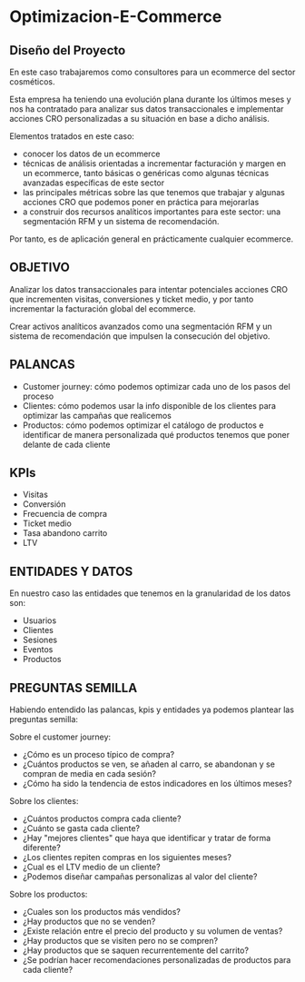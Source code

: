 # Optimizacion-E-Commerce

## Diseño del Proyecto

En este caso trabajaremos como consultores para un ecommerce del sector cosméticos.

Esta empresa ha teniendo una evolución plana durante los últimos meses y nos ha contratado para analizar sus datos transaccionales e implementar acciones CRO personalizadas a su situación en base a dicho análisis.

Elementos tratados en este caso:

* conocer los datos de un ecommerce
* técnicas de análisis orientadas a incrementar facturación y margen en un ecommerce, tanto básicas o genéricas como algunas técnicas avanzadas específicas de este sector
* las principales métricas sobre las que tenemos que trabajar y algunas acciones CRO que podemos poner en práctica para mejorarlas
* a construir dos recursos analíticos importantes para este sector: una segmentación RFM y un sistema de recomendación. 

Por tanto, es de aplicación general en prácticamente cualquier ecommerce.

## OBJETIVO

Analizar los datos transaccionales para intentar potenciales acciones CRO que incrementen visitas, conversiones y ticket medio, y por tanto incrementar la facturación global del ecommerce.

Crear activos analíticos avanzados como una segmentación RFM y un sistema de recomendación que impulsen la consecución del objetivo.

## PALANCAS

* Customer journey: cómo podemos optimizar cada uno de los pasos del proceso
* Clientes: cómo podemos usar la info disponible de los clientes para optimizar las campañas que realicemos
* Productos: cómo podemos optimizar el catálogo de productos e identificar de manera personalizada qué productos tenemos que poner delante de cada cliente

## KPIs

* Visitas
* Conversión
* Frecuencia de compra
* Ticket medio
* Tasa abandono carrito
* LTV

## ENTIDADES Y DATOS

En nuestro caso las entidades que tenemos en la granularidad de los datos son:
    
* Usuarios
* Clientes
* Sesiones
* Eventos
* Productos

## PREGUNTAS SEMILLA

Habiendo entendido las palancas, kpis y entidades ya podemos plantear las preguntas semilla:

Sobre el customer journey:

* ¿Cómo es un proceso típico de compra?
* ¿Cuántos productos se ven, se añaden al carro, se abandonan y se compran de media en cada sesión?
* ¿Cómo ha sido la tendencia de estos indicadores en los últimos meses?

Sobre los clientes:

* ¿Cuántos productos compra cada cliente?
* ¿Cuánto se gasta cada cliente?
* ¿Hay "mejores clientes" que haya que identificar y tratar de forma diferente?
* ¿Los clientes repiten compras en los siguientes meses?
* ¿Cual es el LTV medio de un cliente?
* ¿Podemos diseñar campañas personalizas al valor del cliente?

Sobre los productos:

* ¿Cuales son los productos más vendidos?
* ¿Hay productos que no se venden?
* ¿Existe relación entre el precio del producto y su volumen de ventas?
* ¿Hay productos que se visiten pero no se compren?
* ¿Hay productos que se saquen recurrentemente del carrito?
* ¿Se podrían hacer recomendaciones personalizadas de productos para cada cliente?
